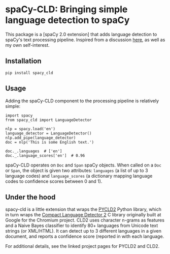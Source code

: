 # spaCy-CLD: Bringing simple language detection to spaCy

This package is a [spaCy 2.0 extension] that adds language detection to spaCy's text processing pipeline. Inspired from a discussion [here](https://github.com/explosion/spaCy/issues/1172), as well as my own self-interest.

## Installation

`pip install spacy_cld`

## Usage

Adding the spaCy-CLD component to the processing pipeline is relatively simple:

```
import spacy
from spacy_cld import LanguageDetector

nlp = spacy.load('en')
language_detector = LanguageDetector()
nlp.add_pipe(language_detector)
doc = nlp('This is some English text.')

doc._.languages  # ['en']
doc._.language_scores['en']  # 0.96
```

spaCy-CLD operates on `Doc` and `Span` spaCy objects. When called on a `Doc` or `Span`, the object is given two attributes: `languages` (a list of up to 3 language codes) and `language_scores` (a dictionary mapping language codes to confidence scores between 0 and 1).

## Under the hood

spacy-cld is a little extension that wraps the [PYCLD2](https://github.com/aboSamoor/pycld2) Python library, which in turn wraps the [Compact Language Detector 2](https://github.com/CLD2Owners/cld2) C library originally built at Google for the Chromium project. CLD2 uses character n-grams as features and a Naive Bayes classifier to identify 80+ languages from Unicode text strings (or XML/HTML). It can detect up to 3 different languages in a given document, and reports a confidence score (reported in with each language.

For additional details, see the linked project pages for PYCLD2 and CLD2.
